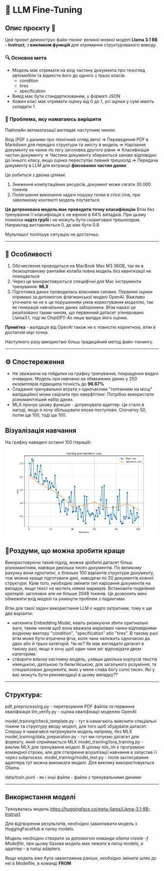 # 🤖 LLM Fine-Tuning


## Опис проєкту 📄

Цей проект демонструє файн-тюнінг великої мовної моделі **Llama 3.1 8B - Instruct**, з **викликом функцій** для отримання структурованого виводу.

### 🔍 **Основна мета**
- Модель має отримати на вхід частину документа про техогляд автомобіля та віднести його до одного з трьох класів:
  - condition
  - tires
  - specification
- Вивід має бути стандартизованим, у форматі JSON
- Кожен клас має отримати оцінку від 0 до 1, усі оцінки у сумі мають складати 1.

### 🚩 **Проблема, яку намагаюсь вирішити**
Пайплайн автоматизації виглядає наступним чином:

Вхід (PDF з даними про технічний огляд авто) => Переведення PDF в Мarkdown для передачі структури та змісту в модель => Нарізання документу на чанки по тегу заголовка другого рівня => Класифікація частин документу =>
Частини документу збираються заново відповідно до їхнього класу, якщо оцінка переступає певний трешхолд => Передача документу в LLM для ектракції **фіксованих частин даних**

Це робиться з двома цілями: 
1. Зниження компутаційних ресурсів, документ може сягати 30.000 токенів
2. Полегшення виконання задачі пошуку голки в стозі сіна, при завеликому контексті модель плутається

**Ця дотренована модель має проводити точну класифікацію**
Втім без тренування її класифікація є не вірною в 64% випадків.
При цьому помилки **надто грубі** і не можуть бути скориговані трешхолдом. Наприклад виставляється 0, де має бути 0.8.

Мультишот поліпшує ситуацію не достатньо.

---

## 🚀 **Особливості**
1. Обсчислення проводиться на MacBook Max M3 36GB, так як в безкоштовному рантаймі колаба повна модель без квантизації не поміщається 
2. Через це використовуються специфічні для Mac інструменти тренування: **MLX**
3. Підготовка даних проводилась власними силами. Первинні оцінки отримані за допомогою флагманської моделі OpenAI. Важливо уточнити чи нє є це порушенням умов користування моделлю, так як генерація навчальних даних заборонена. Втім наразі це реалізовано таким чином, що первинний датасет згенеровано Llama3.1, тоді як ChatGPT-4o лише валідує його оцінки.

**Примітка** - валідація від OpenAI також не є повністю коректною, втім в достатній мірі точна.

Наступного разу використаю більш традиційний метод файн-тюнингу.

---

## ⚙️ **Спостереження**
- Не зважаючи на гойдалки на графіку тренування, покращення видачі очевидне. Модель при навчанні на обмежених даних у 250 екземплярів підвищила точність до **96.67%**
- Спадання тренувальної втрати з одночасним "топтанням на місці" валідаційної може свідчити про оверфіттинг. Потрібно використати різноманітніший набір даних.
- MLX пронує цікаву функцію - дотренувати адаптер. Це стало в нагоді, якщо я хочу збільшувати епохи поступово. Спочатку 50, потім ще 100, тоді ще 100.

## **Візуалізація навчання**

На графіку наведені останні 100 ітерацій:
![Training Loss Plot](training_loss_plot.png)

## 🤔**Роздуми, що можна зробити краще**

Використовуючи такий підхід, можна зробити датасет більш різноманітним, навівши декілька тисяч документів. По великому рахунку вони однотипні, є близько 100 варіантів структури документу, тож можна краще підготувати дані, наводячи по 20 документів кожної структури.
Крім того, необхідно змінити тип нарізання документів на випадок, якщо текст не містить ніяких маркерів. Встановити подвійний критерій: заголовок але не більше 2048 токенів. Це дозволить мені обмежити вхід моделі та уникнути проблем з падингами.

Втім для такої задачі використання LLM є надто затратним, тому є ще два варіанти:
- натюнити Embedding Model, навіть ризикуючи збити оригінальні ваги, таким чином щоб вона вважала марковані чанки відповідними вхідному вектору "condition", "specification" або "tires". В такому разі втім може бути втрачена фіча, коли чанк належить одночасно до двох або й трьох категорій. Чи нє? Як має виглядати датасет в такому разі, якщо я хочу щоб один чанк міг відповідати двом категоріям.
- створити власну кастомну модель, узявши декілька корпусів текстів німецькою, датською та бельгійською, для загального розуміння, та спеціалізовані документи, яких у мене слава богу сотні тисяч. Які у вас можуть бути рекомендації в цьому випадку??
  
---

## Структура: 
pdf_preprocessing.py - перетворення PDF файлів та первинна кваліфікація
llm_verify.py - оцінка кваліфікації моделлю OpenAI

model_training/check_template.py - тут я намагаюсь вияснити спеціальні токени та структуру вводу моделі, для того щоб збудувати датасет. Спершу я намагався натренувати модель напряму, без MLX
model_training/data_preparation.py - тут ми готуємо датасет для формату, який сприймається MLX
model_training/lora_training.py - виклик MLX для тренування моделі. В цілому mlx_lm є програмою командної строки, але для створення візуалізації навчання я запустив її через subprocess.
model_training/model_test.py - після застосування адаптера тут можна викликати моделі. Для виклику використовується Ollama.

data/train.jsonl - як і інші файли - файли з тренувальними даними

---

## Використання моделі

Тренувалась модель https://huggingface.co/meta-llama/Llama-3.1-8B-Instruct

Для відтворення результатів, необхідно завантажити модель з HuggingFaceHub в папку models. 

Модель необхідно створити за допомогою команди *ollama create <modelname> -f Modelfile*, при цьому базова модель має лежати в папці models, а адаптер - в папці adapters.

Якщо модель вже була завантажена раніше, необхідно змінити шлях до неї в Modelfile, в команді **FROM**

